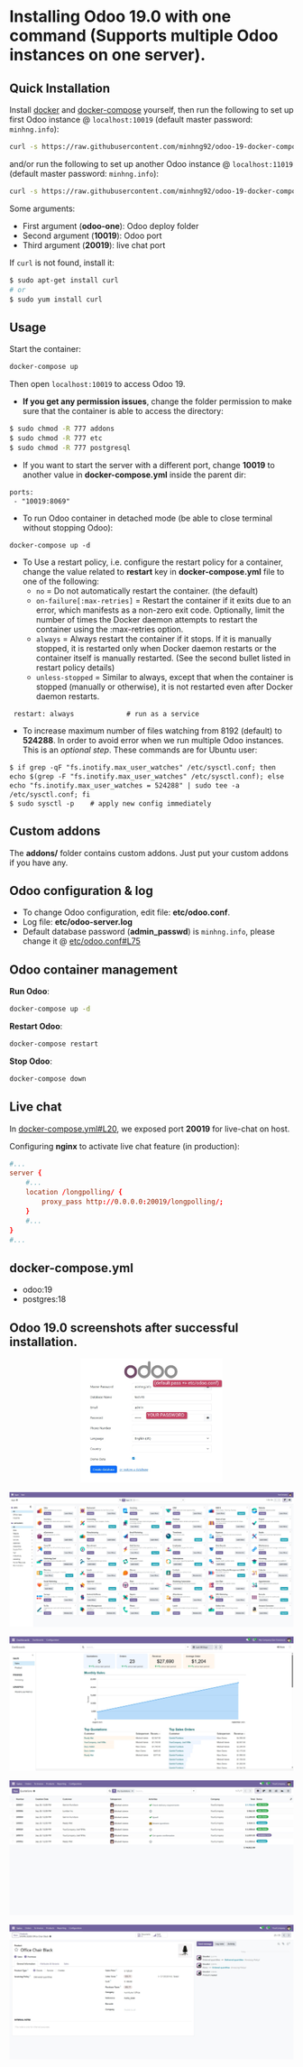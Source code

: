 # Installing Odoo 19.0 with one command (Supports multiple Odoo instances on one server).

## Quick Installation

Install [docker](https://docs.docker.com/get-docker/) and [docker-compose](https://docs.docker.com/compose/install/) yourself, then run the following to set up first Odoo instance @ `localhost:10019` (default master password: `minhng.info`):

``` bash
curl -s https://raw.githubusercontent.com/minhng92/odoo-19-docker-compose/master/run.sh | bash -s odoo-one 10019 20019
```
and/or run the following to set up another Odoo instance @ `localhost:11019` (default master password: `minhng.info`):

``` bash
curl -s https://raw.githubusercontent.com/minhng92/odoo-19-docker-compose/master/run.sh | bash -s odoo-two 11019 21019
```

Some arguments:
* First argument (**odoo-one**): Odoo deploy folder
* Second argument (**10019**): Odoo port
* Third argument (**20019**): live chat port

If `curl` is not found, install it:

``` bash
$ sudo apt-get install curl
# or
$ sudo yum install curl
```

## Usage

Start the container:
``` sh
docker-compose up
```
Then open `localhost:10019` to access Odoo 19.

- **If you get any permission issues**, change the folder permission to make sure that the container is able to access the directory:

``` sh
$ sudo chmod -R 777 addons
$ sudo chmod -R 777 etc
$ sudo chmod -R 777 postgresql
```

- If you want to start the server with a different port, change **10019** to another value in **docker-compose.yml** inside the parent dir:

```
ports:
 - "10019:8069"
```

- To run Odoo container in detached mode (be able to close terminal without stopping Odoo):

```
docker-compose up -d
```

- To Use a restart policy, i.e. configure the restart policy for a container, change the value related to **restart** key in **docker-compose.yml** file to one of the following:
   - `no` =	Do not automatically restart the container. (the default)
   - `on-failure[:max-retries]` =	Restart the container if it exits due to an error, which manifests as a non-zero exit code. Optionally, limit the number of times the Docker daemon attempts to restart the container using the :max-retries option.
  - `always` =	Always restart the container if it stops. If it is manually stopped, it is restarted only when Docker daemon restarts or the container itself is manually restarted. (See the second bullet listed in restart policy details)
  - `unless-stopped`	= Similar to always, except that when the container is stopped (manually or otherwise), it is not restarted even after Docker daemon restarts.
```
 restart: always             # run as a service
```

- To increase maximum number of files watching from 8192 (default) to **524288**. In order to avoid error when we run multiple Odoo instances. This is an *optional step*. These commands are for Ubuntu user:

```
$ if grep -qF "fs.inotify.max_user_watches" /etc/sysctl.conf; then echo $(grep -F "fs.inotify.max_user_watches" /etc/sysctl.conf); else echo "fs.inotify.max_user_watches = 524288" | sudo tee -a /etc/sysctl.conf; fi
$ sudo sysctl -p    # apply new config immediately
``` 

## Custom addons

The **addons/** folder contains custom addons. Just put your custom addons if you have any.

## Odoo configuration & log

* To change Odoo configuration, edit file: **etc/odoo.conf**.
* Log file: **etc/odoo-server.log**
* Default database password (**admin_passwd**) is `minhng.info`, please change it @ [etc/odoo.conf#L75](/etc/odoo.conf#L75)

## Odoo container management

**Run Odoo**:

``` bash
docker-compose up -d
```

**Restart Odoo**:

``` bash
docker-compose restart
```

**Stop Odoo**:

``` bash
docker-compose down
```

## Live chat

In [docker-compose.yml#L20](docker-compose.yml#L20), we exposed port **20019** for live-chat on host.

Configuring **nginx** to activate live chat feature (in production):

``` conf
#...
server {
    #...
    location /longpolling/ {
        proxy_pass http://0.0.0.0:20019/longpolling/;
    }
    #...
}
#...
```

## docker-compose.yml

* odoo:19
* postgres:18

## Odoo 19.0 screenshots after successful installation.

<p align="center">
<img src="screenshots/odoo-19-welcome-screenshot.jpg" width="50%">
</p>

<p>
<img src="screenshots/odoo-19-apps-screenshot.jpg" width="100%">
</p>

<p>
<img src="screenshots/odoo-19-dashboard.jpg" width="100%">
</p>

<p>
<img src="screenshots/odoo-19-sales-screen.jpg" width="100%">
</p>

<p>
<img src="screenshots/odoo-19-product-form.jpg" width="100%">
</p>

